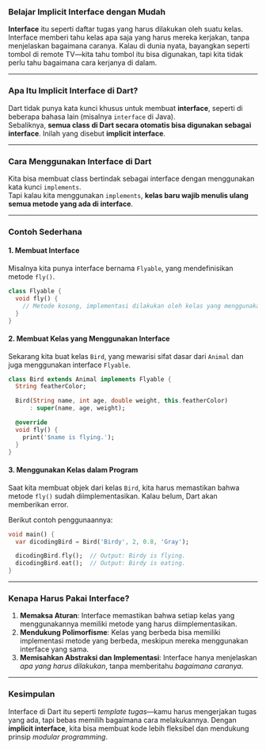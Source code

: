 ### **Belajar Implicit Interface dengan Mudah**

**Interface** itu seperti daftar tugas yang harus dilakukan oleh suatu kelas. Interface memberi tahu kelas apa saja yang harus mereka kerjakan, tanpa menjelaskan bagaimana caranya. Kalau di dunia nyata, bayangkan seperti tombol di remote TV—kita tahu tombol itu bisa digunakan, tapi kita tidak perlu tahu bagaimana cara kerjanya di dalam.

---

### **Apa Itu Implicit Interface di Dart?**
Dart tidak punya kata kunci khusus untuk membuat **interface**, seperti di beberapa bahasa lain (misalnya `interface` di Java).  
Sebaliknya, **semua class di Dart secara otomatis bisa digunakan sebagai interface**. Inilah yang disebut **implicit interface**.

---

### **Cara Menggunakan Interface di Dart**

Kita bisa membuat class bertindak sebagai interface dengan menggunakan kata kunci `implements`.  
Tapi kalau kita menggunakan `implements`, **kelas baru wajib menulis ulang semua metode yang ada di interface**.

---

### **Contoh Sederhana**

#### 1. Membuat Interface  
Misalnya kita punya interface bernama `Flyable`, yang mendefinisikan metode `fly()`.

```dart
class Flyable {
  void fly() {
    // Metode kosong, implementasi dilakukan oleh kelas yang menggunakan interface ini.
  }
}
```

#### 2. Membuat Kelas yang Menggunakan Interface  
Sekarang kita buat kelas `Bird`, yang mewarisi sifat dasar dari `Animal` dan juga menggunakan interface `Flyable`.

```dart
class Bird extends Animal implements Flyable {
  String featherColor;

  Bird(String name, int age, double weight, this.featherColor)
      : super(name, age, weight);

  @override
  void fly() {
    print('$name is flying.');
  }
}
```

#### 3. Menggunakan Kelas dalam Program  
Saat kita membuat objek dari kelas `Bird`, kita harus memastikan bahwa metode `fly()` sudah diimplementasikan. Kalau belum, Dart akan memberikan error.  

Berikut contoh penggunaannya:

```dart
void main() {
  var dicodingBird = Bird('Birdy', 2, 0.8, 'Gray');

  dicodingBird.fly();  // Output: Birdy is flying.
  dicodingBird.eat();  // Output: Birdy is eating.
}
```

---

### **Kenapa Harus Pakai Interface?**
1. **Memaksa Aturan**: Interface memastikan bahwa setiap kelas yang menggunakannya memiliki metode yang harus diimplementasikan.
2. **Mendukung Polimorfisme**: Kelas yang berbeda bisa memiliki implementasi metode yang berbeda, meskipun mereka menggunakan interface yang sama.
3. **Memisahkan Abstraksi dan Implementasi**: Interface hanya menjelaskan *apa yang harus dilakukan*, tanpa memberitahu *bagaimana caranya*.

---

### **Kesimpulan**
Interface di Dart itu seperti *template tugas*—kamu harus mengerjakan tugas yang ada, tapi bebas memilih bagaimana cara melakukannya. Dengan **implicit interface**, kita bisa membuat kode lebih fleksibel dan mendukung prinsip *modular programming*.